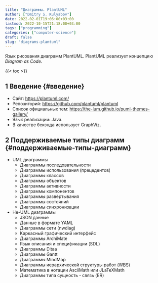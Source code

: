 ```yaml
---
title: "Диаграммы. PlantUML"
author: ["Dmitry S. Kulyabov"]
date: 2022-02-01T19:06:00+03:00
lastmod: 2022-10-15T21:18:00+03:00
tags: ["programming"]
categories: ["computer-science"]
draft: false
slug: "diagrams-plantuml"
---
```


Язык рисования диаграмм PlantUML. PlantUML реализует концепцию _Diagram as Code_.

<!--more-->

{{< toc >}}


## <span class="section-num">1</span> Введение {#введение}

-   Сайт: <https://plantuml.com/>
-   Репозиторий: <https://github.com/plantuml/plantuml>
-   Список официальных тем: <https://the-lum.github.io/puml-themes-gallery/>
-   Язык реализации: Java.
-   В качестве бекэнда использует GraphViz.


## <span class="section-num">2</span> Поддерживаемые типы диаграмм {#поддерживаемые-типы-диаграмм}

-   UML диаграммы
    -   Диаграммы последовательности
    -   Диаграммы использования (прецедентов)
    -   Диаграммы классов
    -   Диаграммы объектов
    -   Диаграммы активности
    -   Диаграммы компонентов
    -   Диаграммы развёртывания
    -   Диаграммы состояний
    -   Диаграммы синхронизации
-   Не-UML диаграммы
    -   JSON данные
    -   Данные в формате YAML
    -   Диаграммы сети (nwdiag)
    -   Каркасный графический интерфейс
    -   Диаграммы ArchiMate
    -   Язык описания и спецификации (SDL)
    -   Диаграммы Ditaa
    -   Диаграммы Gantt
    -   Диаграммы MindMap
    -   Диаграммы иерархической структуры работ (WBS)
    -   Математика в нотации AsciiMath или JLaTeXMath
    -   Диаграммы типа сущность - связь (ER)
